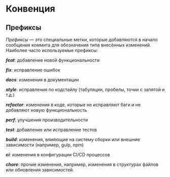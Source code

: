 # Конвенция

## Префиксы

*Префиксы* — это специальные метки, которые добавляются в начало сообщения коммита для обозначения типа внесённых изменений.  
Наиболее часто используемые префиксы:

***feat***: добавление новой функциональности

***fix***: исправление ошибок

***docs***: изменения в документации

***style***: исправления по кодстайлу (табуляции, пробелы, точки с запятой и т.д.)

***refactor***: изменения в коде, которые не исправляют баги и не добавляют новую функциональность

***perf***: улучшения производительности

***test***: добавление или исправление тестов

***build***: изменения, влияющие на систему сборки или внешние зависимости (например, gulp, npm)

***ci***: изменения в конфигурации CI/CD процессов

***chore***: прочие изменения, например, изменения в структурах файлов или обновления зависимостей.
